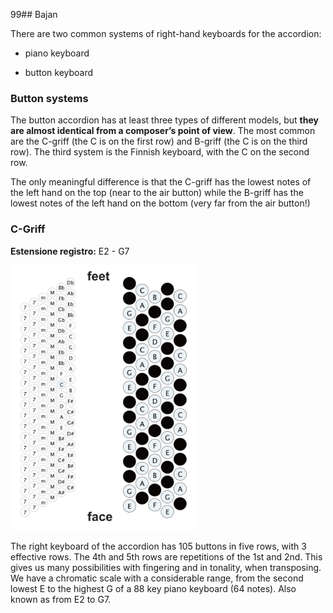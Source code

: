 99## Bajan


There are two common systems of right-hand keyboards for the accordion: 


- piano keyboard 

- button keyboard


### Button systems


The button accordion has at least three types of different models, but **they are almost identical from a composer’s point of view**. The most common are the C-griff (the C is on the first row) and B-griff (the C is on the third row). The third system is the Finnish keyboard, with the C on the second row.

The only meaningful difference is that the C-griff has the lowest notes of the left hand on the top (near to the air button) while the B-griff has the lowest notes of the left hand on the bottom (very far from the air button!)

### C-Griff

**Estensione registro:** E2 - G7

<img src="https://github.com/Velitch/BN_Musica_Elettronica/blob/main/IBN/COME-02-composizione-IBN/PDF/Strumenti/c-griff.png" width= "300">

The right keyboard of the accordion has 105 buttons in five rows, with 3 effective rows. The 4th and 5th rows are repetitions of the 1st and 2nd. This
gives us many possibilities with fingering and in tonality, when transposing. We have a chromatic scale with a considerable range, from the second lowest E to the highest G of a 88 key piano keyboard (64 notes). Also known as from E2 to G7.
